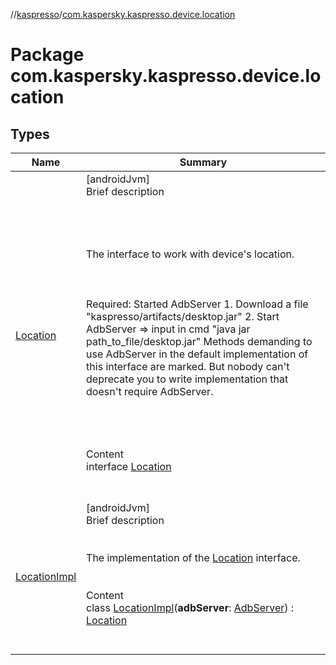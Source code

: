 //[kaspresso](../index.md)/[com.kaspersky.kaspresso.device.location](index.md)



# Package com.kaspersky.kaspresso.device.location  


## Types  
  
|  Name|  Summary| 
|---|---|
| [Location](-location/index.md)| [androidJvm]  <br>Brief description  <br><br><br><br><br>The interface to work with device's location.<br><br><br><br>Required: Started AdbServer     1. Download a file "kaspresso/artifacts/desktop.jar"     2. Start AdbServer => input in cmd "java jar path_to_file/desktop.jar" Methods demanding to use AdbServer in the default implementation of this interface are marked.     But nobody can't deprecate you to write implementation that doesn't require AdbServer.<br><br><br><br>  <br>Content  <br>interface [Location](-location/index.md)  <br><br><br>
| [LocationImpl](-location-impl/index.md)| [androidJvm]  <br>Brief description  <br><br><br>The implementation of the [Location](-location/index.md) interface.<br><br>  <br>Content  <br>class [LocationImpl](-location-impl/index.md)(**adbServer**: [AdbServer](../com.kaspersky.kaspresso.device.server/-adb-server/index.md)) : [Location](-location/index.md)  <br><br><br>

